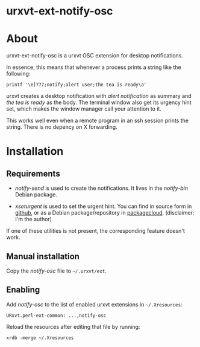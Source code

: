 
urxvt-ext-notify-osc
====================

# About

urxvt-ext-notify-osc is a urxvt OSC extension for desktop
notifications.

In essence, this means that whenever a process prints a string like
the following:

```shell
printf '\e]777;notify;alert user;the tea is ready\a'
```

urxvt creates a desktop notification with *alert notification* as
summary and *the tea is ready* as the body. The terminal window also
get its urgency hint set, which makes the window manager call your
attention to it.

This works well even when a remote program in an ssh session prints
the string. There is no depency on X forwarding.


# Installation

## Requirements

- *notify-send* is used to create the notifications. It lives
  in the *notify-bin* Debian package.

- *xseturgent* is used to set the urgent hint. You can find in source
  form in [github](https://github.com/lpenz/xseturgent), or as a
  Debian package/repository
  in [packagecloud](https://packagecloud.io/lpenz/lpenz).
  (disclaimer: I'm the author)

If one of these utilities is not present, the corresponding feature
doesn't work.

## Manual installation

Copy the *notify-osc* file to `~/.urxvt/ext`.

## Enabling

Add *notify-osc* to the list of enabled urxvt extensions in `~/.Xresources`:

```
URxvt.perl-ext-common: ...,notify-osc
```

Reload the resources after editing that file by running:

```shell
xrdb -merge ~/.Xresources
```
